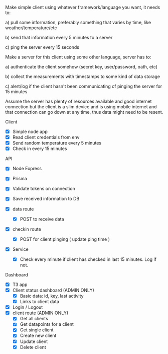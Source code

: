 Make simple client using whatever framework/language you want, it needs to:

a) pull some information, preferably something that varies by time, like weather/temperature/etc

b) send that information every 5 minutes to a server

c) ping the server every 15 seconds

Make a server for this client using some other language, server has to:

a) authenticate the client somehow (secret key, user/password, oath, etc)

b) collect the measurements with timestamps to some kind of data storage

c) alert/log if the client hasn't been communicating of pinging the server for 15 minutes

Assume the server has plenty of resources available and good internet connection but the client is a slim device and is using mobile internet and that connection can go down at any time, thus data might need to be resent.

Client

- [x] Simple node app
- [x] Read client credentials from env
- [x] Send random temperature every 5 minutes
- [x] Check in every 15 minutes

API

- [x] Node Express
- [x] Prisma
- [x] Validate tokens on connection
- [x] Save received information to DB

- [x] data route
    - [x] POST to receive data

- [x] checkin route
    - [x] POST for client pinging ( update ping time )

- [x] Service
    - [x] Check every minute if client has checked in last 15 minutes. Log if not.

Dashboard

- [x] T3 app
- [x] Client status dashboard (ADMIN ONLY)
    - [x] Basic data: id, key, last activity
    - [x] Links to client data
- [x] Login / Logout
- [x] client route (ADMIN ONLY)
    - [x] Get all clients
    - [x] Get datapoints for a client
    - [x] Get single client
    - [x] Create new client
    - [x] Update client
    - [x] Delete client